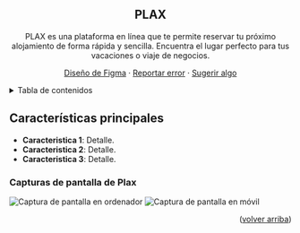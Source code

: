 <a name="readme-top"></a>
<div align="center">
<!--
<a href="url">
  <img width="300px" src="url" alt="Logo" width="800" />
</a>
-->
  
## PLAX
PLAX es una plataforma en línea que te permite reservar tu próximo alojamiento de forma rápida y sencilla. Encuentra el lugar perfecto para tus vacaciones o viaje de negocios.

[Diseño de Figma](https://www.figma.com/design/5osyQh6Ywy3KpNB6Zsbp8F/Desaf%C3%ADo-Profesional?node-id=3-316&t=Q5tFOEgoEO7msyl7-1) · [Reportar error](https://github.com/MaxiCarrillo/plax-professional-developer/issues) · [Sugerir algo](https://github.com/MaxiCarrillo/plax-professional-developer/issues)
</div>

<details>
<summary>Tabla de contenidos</summary>

- [PLAX](#plax)
- [Características principales](#características-principales)
  - [Capturas de pantalla de Plax](#capturas-de-pantalla-de-plax)
- [Para empezar](#para-empezar)
  - [Prerequisitos](#prerequisitos)
  - [Instalación](#instalación)
- [Contribuir al proyecto](#contribuir-al-proyecto)
- [🛠️ Stack](#️-stack)

</details>

## Características principales

- **Caracteristica 1**: Detalle.
- **Caracteristica 2**: Detalle.
- **Caracteristica 3**: Detalle.

### Capturas de pantalla de Plax

![Captura de pantalla en ordenador](URL)
![Captura de pantalla en móvil](URL)

<p align="right">(<a href="#readme-top">volver arriba</a>)</p>
